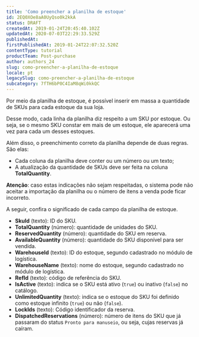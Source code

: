 ```yaml
---
title: 'Como preencher a planilha de estoque'
id: 2EQ0XOe8aA0UyQso0k2kkA
status: DRAFT
createdAt: 2019-01-24T20:45:40.102Z
updatedAt: 2020-07-03T22:29:33.529Z
publishedAt: 
firstPublishedAt: 2019-01-24T22:07:32.520Z
contentType: tutorial
productTeam: Post-purchase
author: authors_24
slug: como-preencher-a-planilha-de-estoque
locale: pt
legacySlug: como-preencher-a-planilha-de-estoque
subcategory: 7fTH6bP0C4IaM8qWi0kkQC
---
```


Por meio da planilha de estoque, é possível inserir em massa a quantidade de SKUs para cada estoque da sua loja.

Desse modo, cada linha da planilha diz respeito a um SKU por estoque. Ou seja, se o mesmo SKU constar em mais de um estoque, ele aparecerá uma vez para cada um desses estoques.

Além disso, o preenchimento correto da planilha depende de duas regras. São elas:

- Cada coluna da planilha deve conter ou um número ou um texto;
- A atualização da quantidade de SKUs deve ser feita na coluna __TotalQuantity__. 

<div class="alert alert-warning">
<strong>Atenção</strong>: caso estas indicações não sejam respeitadas, o sistema pode não aceitar a importação da planilha ou o número de itens a venda pode ficar incorreto.
</div>

A seguir, confira o significado de cada campo da planilha de estoque.

- __SkuId__ (texto): ID do SKU.
- __TotalQuantity__ (número): quantidade de unidades do SKU.
- __ReservedQuantity__ (número): quantidade do SKU em reserva.
- __AvailableQuantity__ (número): quantidade do SKU disponível para ser vendida.
- __WarehouseId__ (texto): ID do estoque, segundo cadastrado no módulo de logística.
- __WarehouseName__ (texto): nome do estoque, segundo cadastrado no módulo de logística.
- __RefId__ (texto): código de referência do SKU.
- __IsActive__ (texto): indica se o SKU está ativo (`true`) ou inativo (`false`) no catálogo.
- __UnlimitedQuantity__ (texto): indica se o estoque do SKU foi definido como estoque infinito (`true`) ou não (`false`).
- __LockIds__ (texto): Código identificador da reserva.
- __DispatchedReservations__ (número): número de itens do SKU que já passaram do status `Pronto para manuseio`, ou seja, cujas reservas já caíram.
